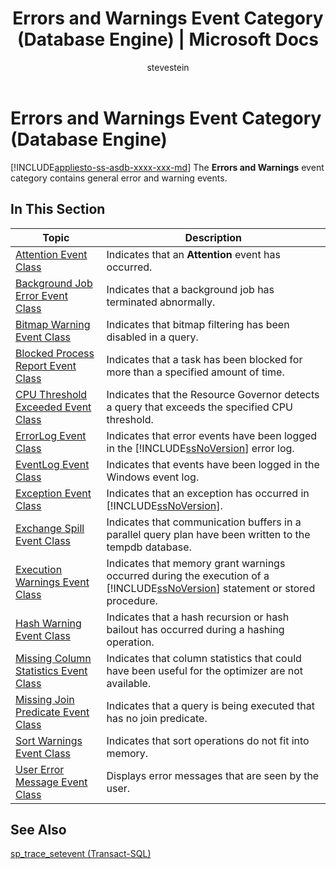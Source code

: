 ﻿---
title: "Errors and Warnings Event Category (Database Engine) | Microsoft Docs"
ms.custom: ""
ms.date: "03/14/2017"
ms.prod: "sql-non-specified"
ms.prod_service: "database-engine, sql-database"
ms.service: ""
ms.component: "event-classes"
ms.reviewer: ""
ms.suite: "sql"
ms.technology: 
  - "database-engine"
ms.tgt_pltfrm: ""
ms.topic: "article"
helpviewer_keywords: 
  - "Errors and Warnings event category [SQL Server]"
  - "SQL Server event classes, Errors and Warnings event category"
  - "event classes [SQL Server], Errors and Warnings event category"
ms.assetid: 249c19b5-af68-4433-80f6-337395176641
caps.latest.revision: 28
author: "stevestein"
ms.author: "sstein"
manager: "craigg"
ms.workload: "Inactive"
monikerRange: "= azuresqldb-current || >= sql-server-2016 || = sqlallproducts-allversions"
---
# Errors and Warnings Event Category (Database Engine)
[!INCLUDE[appliesto-ss-asdb-xxxx-xxx-md](../../includes/appliesto-ss-asdb-xxxx-xxx-md.md)]
  The **Errors and Warnings** event category contains general error and warning events.  
  
## In This Section  
  
|Topic|Description|  
|-----------|-----------------|  
|[Attention Event Class](../../relational-databases/event-classes/attention-event-class.md)|Indicates that an **Attention** event has occurred.|  
|[Background Job Error Event Class](../../relational-databases/event-classes/background-job-error-event-class.md)|Indicates that a background job has terminated abnormally.|  
|[Bitmap Warning Event Class](../../relational-databases/event-classes/bitmap-warning-event-class.md)|Indicates that bitmap filtering has been disabled in a query.|  
|[Blocked Process Report Event Class](../../relational-databases/event-classes/blocked-process-report-event-class.md)|Indicates that a task has been blocked for more than a specified amount of time.|  
|[CPU Threshold Exceeded Event Class](../../relational-databases/event-classes/cpu-threshold-exceeded-event-class.md)|Indicates that the Resource Governor detects a query that exceeds the specified CPU threshold.|  
|[ErrorLog Event Class](../../relational-databases/event-classes/errorlog-event-class.md)|Indicates that error events have been logged in the [!INCLUDE[ssNoVersion](../../includes/ssnoversion-md.md)] error log.|  
|[EventLog Event Class](../../relational-databases/event-classes/eventlog-event-class.md)|Indicates that events have been logged in the Windows event log.|  
|[Exception Event Class](../../relational-databases/event-classes/exception-event-class.md)|Indicates that an exception has occurred in [!INCLUDE[ssNoVersion](../../includes/ssnoversion-md.md)].|  
|[Exchange Spill Event Class](../../relational-databases/event-classes/exchange-spill-event-class.md)|Indicates that communication buffers in a parallel query plan have been written to the tempdb database.|  
|[Execution Warnings Event Class](../../relational-databases/event-classes/execution-warnings-event-class.md)|Indicates that memory grant warnings occurred during the execution of a [!INCLUDE[ssNoVersion](../../includes/ssnoversion-md.md)] statement or stored procedure.|  
|[Hash Warning Event Class](../../relational-databases/event-classes/hash-warning-event-class.md)|Indicates that a hash recursion or hash bailout has occurred during a hashing operation.|  
|[Missing Column Statistics Event Class](../../relational-databases/event-classes/missing-column-statistics-event-class.md)|Indicates that column statistics that could have been useful for the optimizer are not available.|  
|[Missing Join Predicate Event Class](../../relational-databases/event-classes/missing-join-predicate-event-class.md)|Indicates that a query is being executed that has no join predicate.|  
|[Sort Warnings Event Class](../../relational-databases/event-classes/sort-warnings-event-class.md)|Indicates that sort operations do not fit into memory.|  
|[User Error Message Event Class](../../relational-databases/event-classes/user-error-message-event-class.md)|Displays error messages that are seen by the user.|  
  
## See Also  
 [sp_trace_setevent &#40;Transact-SQL&#41;](../../relational-databases/system-stored-procedures/sp-trace-setevent-transact-sql.md)  
  
  
